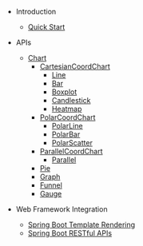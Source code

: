 - Introduction

  - [Quick Start](quick-start)

- APIs
  - [Chart](chart)
    - [CartesianCoordChart](cartesian-coord-chart)
      - [Line](line)
      - [Bar](bar)
      - [Boxplot](boxplot)
      - [Candlestick](candlestick)
      - [Heatmap](heatmap)
    - [PolarCoordChart](polar-coord-chart)
      - [PolarLine](polar-line)
      - [PolarBar](polar-bar)
      - [PolarScatter](polar-scatter)
    - [ParallelCoordChart](parallel-coord-chart)
      - [Parallel](parallel)
    - [Pie](pie)
    - [Graph](graph)
    - [Funnel](funnel)
    - [Gauge](gauge)

- Web Framework Integration
    - [Spring Boot Template Rendering](sb-template.md)
    - [Spring Boot RESTful APIs](sb-restful.md)
